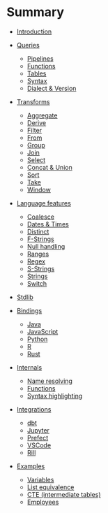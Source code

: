 # Summary

<!-- markdownlint-disable MD042 — some pages aren't finished yet (though the graying out of top level pages is not ideal — it's either that, or links to pages that are blank. Or maybe we try and write a useful page for each heading?) -->

- [Introduction](./introduction.md)
- [Queries]()
  - [Pipelines](./queries/pipelines.md)
  - [Functions](./queries/functions.md)
  - [Tables](./queries/tables.md)
  - [Syntax](./queries/syntax.md)
  - [Dialect & Version](./queries/dialect-and-version.md)
- [Transforms](./transforms.md)
  - [Aggregate](./transforms/aggregate.md)
  - [Derive](./transforms/derive.md)
  - [Filter](./transforms/filter.md)
  - [From](./transforms/from.md)
  - [Group](./transforms/group.md)
  - [Join](./transforms/join.md)
  - [Select](./transforms/select.md)
  - [Concat & Union](./transforms/concat-and-union.md)
  - [Sort](./transforms/sort.md)
  - [Take](./transforms/take.md)
  - [Window](./transforms/window.md)
- [Language features]()

  - [Coalesce](./language-features/coalesce.md)
    <!-- `DATE_TRUNC(foo_date, YEAR)` -> `foo_date.year`? Or -> `foo_date | as year`? Or `foo_date | to year`? -->
  - [Dates & Times](./language-features/dates-and-times.md)
  - [Distinct](./language-features/distinct.md)
  - [F-Strings](./language-features/f-strings.md)
  - [Null handling](./language-features/null.md)
  - [Ranges](./language-features/ranges.md)
    <!--   - Regex — `REGEX_MATCH(foo, "\\w{3}")` -> `foo ~ r"\w{3}"`? Or -> `regex foo r"\w{3}"`? -->
  - [Regex]()
  - [S-Strings](./language-features/s-strings.md)
  - [Strings](./language-features/strings.md)
  - [Switch](./language-features/switch.md)

- [Stdlib](./standard-library.md)
- [Bindings]()
  - [Java](./bindings/java.md)
  - [JavaScript](./bindings/javascript.md)
  - [Python](./bindings/python.md)
  - [R](./bindings/r.md)
  - [Rust](./bindings/rust.md)
- [Internals](./internals/README.md)
  - [Name resolving](./internals/name-resolving.md)
  - [Functions](./internals/functional-lang.md)
  - [Syntax highlighting](./internals/syntax-highlighting.md)
- [Integrations]()

  - [dbt](./integrations/dbt.md)
  - [Jupyter](./integrations/jupyter.md)
  - [Prefect](./integrations/prefect.md)
  - [VSCode]()
  - [Rill]()

- [Examples](./examples/README.md)
  - [Variables](./examples/variables.md)
  - [List equivalence](./examples/list-equivalence.md)
  - [CTE (intermediate tables)](./examples/cte.md)
  - [Employees](./examples/employees.md)
